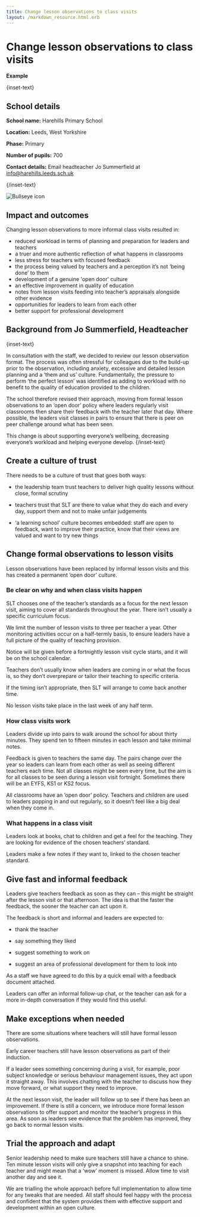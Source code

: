 ```yaml
---
title: Change lesson observations to class visits
layout: /markdown_resource.html.erb
---
```


# Change lesson observations to class visits

<strong class="govuk-tag">Example</strong>

{inset-text}

## School details

**School name:** Harehills Primary School

**Location:** Leeds, West Yorkshire

**Phase:** Primary

**Number of pupils:** 700

**Contact details:** Email headteacher Jo Summerfield at <info@harehills.leeds.sch.uk>

{/inset-text}

<div class="govuk-grid-row dfe-width-container">
  <div class="govuk-grid-column-full">
    <div class="info-box">
      <div class="info-box__corner">
        <img src="/assets/images/bullseye.svg" alt="Bullseye icon">
      </div>
      <h2 class="govuk-heading-m">
        Impact and outcomes
      </h2>
      <p>
        Changing lesson observations to more informal class visits resulted in:
      </p>
      <ul>
        <li>
        reduced workload in terms of planning and preparation for leaders and teachers
        </li>
        <li>
        a truer and more authentic reflection of what happens in classrooms 
        </li>
        <li>
        less stress for teachers with focused feedback 
        </li>
        <li>
        the process being valued by teachers and a perception it’s not ‘being done’ to them
        </li>
        <li>
        development of a genuine 'open door' culture 
        </li>
        <li>
        an effective improvement in quality of education 
        </li>
        <li>
        notes from lesson visits feeding into teacher’s appraisals alongside other evidence 
        </li>
        <li>
        opportunities for leaders to learn from each other  
        </li>
        <li>
        better support for professional development
        </li>
      </ul>      
    </div>
  </div>
</div>

## Background from Jo Summerfield, Headteacher

{inset-text}

In consultation with the staff, we decided to review our lesson observation format. The process was often stressful for colleagues due to the build-up prior to the observation, including anxiety, excessive and detailed lesson planning and a ‘them and us’ culture. Fundamentally, the pressure to perform ‘the perfect lesson’ was identified as adding to workload with no benefit to the quality of education provided to the children. 

The school therefore revised their approach, moving from formal lesson observations to an ‘open door’ policy where leaders regularly visit classrooms then share their feedback with the teacher later that day. Where possible, the leaders visit classes in pairs to ensure that there is peer on peer challenge around what has been seen.  

This change is about supporting everyone’s wellbeing, decreasing everyone’s workload and helping everyone develop. 
{/inset-text}

## Create a culture of trust 

There needs to be a culture of trust that goes both ways: 

* the leadership team trust teachers to deliver high quality lessons without close, formal scrutiny 

* teachers trust that SLT are there to value what they do each and every day, support them and not to make unfair judgements 

* ‘a learning school’ culture becomes embedded: staff are open to feedback, want to improve their practice, know that their views are valued and want to try new things 

## Change formal observations to lesson visits 

Lesson observations have been replaced by informal lesson visits and this has created a permanent ’open door’ culture.  

### Be clear on why and when class visits happen 

SLT chooses one of the teacher’s standards as a focus for the next lesson visit, aiming to cover all standards throughout the year. There isn’t usually a specific curriculum focus. 

We limit the number of lesson visits to three per teacher a year. Other monitoring activities occur on a half-termly basis, to ensure leaders have a full picture of the quality of teaching provision.

Notice will be given before a fortnightly lesson visit cycle starts, and it will be on the school calendar. 

Teachers don’t usually know when leaders are coming in or what the focus is, so they don’t overprepare or tailor their teaching to specific criteria.  

If the timing isn’t appropriate, then SLT will arrange to come back another time. 

No lesson visits take place in the last week of any half term. 

### How class visits work 

Leaders divide up into pairs to walk around the school for about thirty minutes. They spend ten to fifteen minutes in each lesson and take minimal notes. 

Feedback is given to teachers the same day. The pairs change over the year so leaders can learn from each other as well as seeing different teachers each time. Not all classes might be seen every time, but the aim is for all classes to be seen during a lesson visit fortnight. Sometimes there will be an EYFS, KS1 or KS2 focus. 

All classrooms have an ’open door’ policy. Teachers and children are used to leaders popping in and out regularly, so it doesn’t feel like a big deal when they come in. 

### What happens in a class visit 

Leaders look at books, chat to children and get a feel for the teaching. They are looking for evidence of the chosen teachers’ standard. 

Leaders make a few notes if they want to, linked to the chosen teacher standard.

## Give fast and informal feedback 

Leaders give teachers feedback as soon as they can – this might be straight after the lesson visit or that afternoon. The idea is that the faster the feedback, the sooner the teacher can act upon it. 

The feedback is short and informal and leaders are expected to: 

* thank the teacher

* say something they liked

* suggest something to work on

* suggest an area of professional development for them to look into

As a staff we have agreed to do this by a quick email with a feedback document attached. 

Leaders can offer an informal follow-up chat, or the teacher can ask for a more in-depth conversation if they would find this useful. 

## Make exceptions when needed 

There are some situations where teachers will still have formal lesson observations. 

Early career teachers still have lesson observations as part of their induction. 

If a leader sees something concerning during a visit, for example, poor subject knowledge or serious behaviour management issues, they act upon it straight away. This involves chatting with the teacher to discuss how they move forward, or what support they need to improve.

At the next lesson visit, the leader will follow up to see if there has been an improvement. If there is still a concern, we introduce more formal lesson observations to offer support and monitor the teacher’s progress in this area. As soon as leaders see evidence that the problem has improved, they go back to normal lesson visits.

## Trial the approach and adapt 

Senior leadership need to make sure teachers still have a chance to shine. Ten minute lesson visits will only give a snapshot into teaching for each teacher and might mean that a ‘wow’ moment is missed. Allow time to visit another day and see it. 

We are trialling the whole approach before full implementation to allow time for any tweaks that are needed. All staff should feel happy with the process and confident that the system provides them with effective support and development within an open culture.
